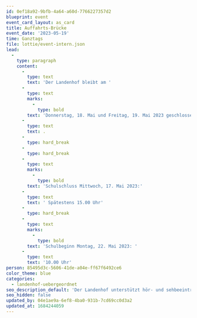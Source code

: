 ```yaml
---
id: 0ef18a92-9bfb-4a64-a60d-7766227357d2
blueprint: event
event_card_layout: as_card
title: Auffahrts-Brücke
event_date: '2023-05-19'
time: Ganztags
file: lottie/event-intern.json
lead:
  -
    type: paragraph
    content:
      -
        type: text
        text: 'Der Landenhof bleibt am '
      -
        type: text
        marks:
          -
            type: bold
        text: 'Donnerstag, 18. Mai und Freitag, 19. Mai 2023 geschlossen'
      -
        type: text
        text: .
      -
        type: hard_break
      -
        type: hard_break
      -
        type: text
        marks:
          -
            type: bold
        text: 'Schulschluss Mittwoch, 17. Mai 2023:'
      -
        type: text
        text: ' Spätestens 15.00 Uhr'
      -
        type: hard_break
      -
        type: text
        marks:
          -
            type: bold
        text: 'Schulbeginn Montag, 22. Mai 2023: '
      -
        type: text
        text: '10.00 Uhr'
person: 85495d3c-5606-41de-a04e-ff67f6492ce6
color_theme: blue
categories:
  - landenhof-uebergeordnet
seo_description_default: 'Der Landenhof unterstützt hör- und sehbeeinträchtigte Kinder & Jugendliche in ihrem selbstbestimmten Leben durch Förderung ihrer Fähigkeiten & Entwicklung'
seo_hidden: false
updated_by: 04e1ae9a-6ef8-4ba0-931b-7cd69cc0d3a2
updated_at: 1684244059
---
```

